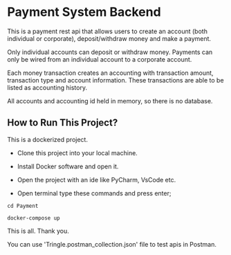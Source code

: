 # Payment System Backend

This is a payment rest api that allows users to create an account (both individual or corporate), deposit/withdraw money and make a payment.

Only individual accounts can deposit or withdraw money. 
Payments can only be wired from an individual account to a corporate account.

Each money transaction creates an accounting with transaction amount, transaction type
and account information. These transactions are able to be listed as accounting history.

All accounts and accounting id held in memory, so there is no database.

## How to Run This Project?

This is a dockerized project.

* Clone this project into your local machine.

* Install Docker software and open it.
* Open the project with an ide like PyCharm, VsCode etc.

* Open terminal type these commands and press enter;
```
cd Payment
```
```
docker-compose up
```

This is all. Thank you.

You can use 'Tringle.postman_collection.json' file to test apis in Postman.
